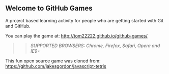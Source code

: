 ## Welcome to GitHub Games

A project based learning activity for people who are getting started with Git and GitHub.

You can play the game at: http://tom22222.github.io/github-games/

>> _*SUPPORTED BROWSERS*: Chrome, Firefox, Safari, Opera and IE9+_

This fun open source game was cloned from: https://github.com/jakesgordon/javascript-tetris
